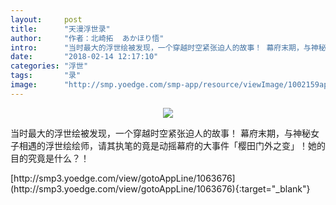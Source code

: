 ```yaml
---
layout:     post
title:      "天漫浮世录"
author:     "作者：北崎拓  あかほり悟"
intro:      "当时最大的浮世绘被发现，一个穿越时空紧张迫人的故事！ 幕府末期，与神秘女子相遇的浮世绘绘师，请其执笔的竟是动摇幕府的大事件「樱田门外之变」！她的目的究竟是什么？！"
date:       "2018-02-14 12:17:10"
categories: "浮世"
tags:       "录"
image:      "http://smp.yoedge.com/smp-app/resource/viewImage/1002159appline.png"
---
```

<div style="text-align: center">
<p><img src="http://smp.yoedge.com/smp-app/resource/viewImage/1002159appline.png"/></p>
</div>
<p class="post-meta">
<span>当时最大的浮世绘被发现，一个穿越时空紧张迫人的故事！ 幕府末期，与神秘女子相遇的浮世绘绘师，请其执笔的竟是动摇幕府的大事件「樱田门外之变」！她的目的究竟是什么？！</span>
</p>
[http://smp3.yoedge.com/view/gotoAppLine/1063676](http://smp3.yoedge.com/view/gotoAppLine/1063676){:target="_blank"}


